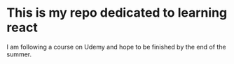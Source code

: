 # This is my repo dedicated to learning react

I am following a course on Udemy and hope to be finished by the end of the summer.
